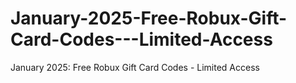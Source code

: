 # January-2025-Free-Robux-Gift-Card-Codes---Limited-Access
January 2025: Free Robux Gift Card Codes - Limited Access

